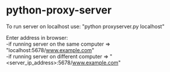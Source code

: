 ﻿# python-proxy-server
To run server on localhost use:
  "python proxyserver.py localhost"

Enter address in browser: <br />
-if running server on the same computer => "localhost:5678/www.example.com" <br />
-if running server on different computer => "<server_ip_address>:5678/www.example.com"
